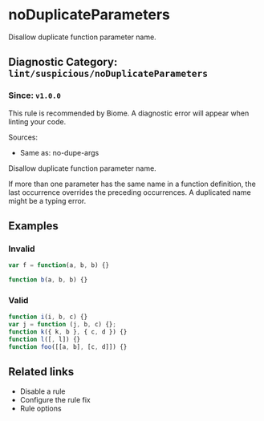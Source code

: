 # noDuplicateParameters

Disallow duplicate function parameter name.

## Diagnostic Category: `lint/suspicious/noDuplicateParameters`

### Since: `v1.0.0`

This rule is recommended by Biome. A diagnostic error will appear when linting your code.

Sources: 
- Same as: no-dupe-args

Disallow duplicate function parameter name.

If more than one parameter has the same name in a function definition,
the last occurrence overrides the preceding occurrences.
A duplicated name might be a typing error.

## Examples

### Invalid

```js
var f = function(a, b, b) {}
```

```js
function b(a, b, b) {}
```

### Valid

```js
function i(i, b, c) {}
var j = function (j, b, c) {};
function k({ k, b }, { c, d }) {}
function l([, l]) {}
function foo([[a, b], [c, d]]) {}
```

## Related links

- Disable a rule
- Configure the rule fix
- Rule options